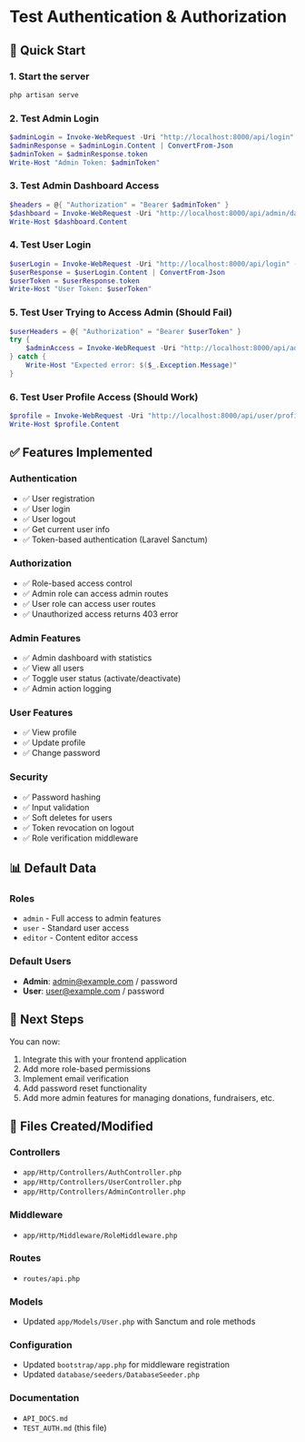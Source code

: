 # Test Authentication & Authorization

## 🚀 Quick Start

### 1. Start the server

```bash
php artisan serve
```

### 2. Test Admin Login

```powershell
$adminLogin = Invoke-WebRequest -Uri "http://localhost:8000/api/login" -Method POST -ContentType "application/json" -Body '{"email":"admin@example.com","password":"password"}'
$adminResponse = $adminLogin.Content | ConvertFrom-Json
$adminToken = $adminResponse.token
Write-Host "Admin Token: $adminToken"
```

### 3. Test Admin Dashboard Access

```powershell
$headers = @{ "Authorization" = "Bearer $adminToken" }
$dashboard = Invoke-WebRequest -Uri "http://localhost:8000/api/admin/dashboard" -Method GET -Headers $headers
Write-Host $dashboard.Content
```

### 4. Test User Login

```powershell
$userLogin = Invoke-WebRequest -Uri "http://localhost:8000/api/login" -Method POST -ContentType "application/json" -Body '{"email":"user@example.com","password":"password"}'
$userResponse = $userLogin.Content | ConvertFrom-Json
$userToken = $userResponse.token
Write-Host "User Token: $userToken"
```

### 5. Test User Trying to Access Admin (Should Fail)

```powershell
$userHeaders = @{ "Authorization" = "Bearer $userToken" }
try {
    $adminAccess = Invoke-WebRequest -Uri "http://localhost:8000/api/admin/dashboard" -Method GET -Headers $userHeaders
} catch {
    Write-Host "Expected error: $($_.Exception.Message)"
}
```

### 6. Test User Profile Access (Should Work)

```powershell
$profile = Invoke-WebRequest -Uri "http://localhost:8000/api/user/profile" -Method GET -Headers $userHeaders
Write-Host $profile.Content
```

## ✅ Features Implemented

### Authentication

-   ✅ User registration
-   ✅ User login
-   ✅ User logout
-   ✅ Get current user info
-   ✅ Token-based authentication (Laravel Sanctum)

### Authorization

-   ✅ Role-based access control
-   ✅ Admin role can access admin routes
-   ✅ User role can access user routes
-   ✅ Unauthorized access returns 403 error

### Admin Features

-   ✅ Admin dashboard with statistics
-   ✅ View all users
-   ✅ Toggle user status (activate/deactivate)
-   ✅ Admin action logging

### User Features

-   ✅ View profile
-   ✅ Update profile
-   ✅ Change password

### Security

-   ✅ Password hashing
-   ✅ Input validation
-   ✅ Soft deletes for users
-   ✅ Token revocation on logout
-   ✅ Role verification middleware

## 📊 Default Data

### Roles

-   `admin` - Full access to admin features
-   `user` - Standard user access
-   `editor` - Content editor access

### Default Users

-   **Admin**: admin@example.com / password
-   **User**: user@example.com / password

## 🔧 Next Steps

You can now:

1. Integrate this with your frontend application
2. Add more role-based permissions
3. Implement email verification
4. Add password reset functionality
5. Add more admin features for managing donations, fundraisers, etc.

## 📁 Files Created/Modified

### Controllers

-   `app/Http/Controllers/AuthController.php`
-   `app/Http/Controllers/UserController.php`
-   `app/Http/Controllers/AdminController.php`

### Middleware

-   `app/Http/Middleware/RoleMiddleware.php`

### Routes

-   `routes/api.php`

### Models

-   Updated `app/Models/User.php` with Sanctum and role methods

### Configuration

-   Updated `bootstrap/app.php` for middleware registration
-   Updated `database/seeders/DatabaseSeeder.php`

### Documentation

-   `API_DOCS.md`
-   `TEST_AUTH.md` (this file)
